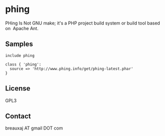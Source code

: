phing
=====

PHing Is Not GNU make; it's a PHP project build system or build tool based on ​
Apache Ant.

Samples
-------
```
include phing
```
```
class { 'phing':
  source => 'http://www.phing.info/get/phing-latest.phar'
}
```

License
-------
GPL3

Contact
-------
breauxaj AT gmail DOT com
